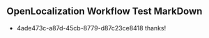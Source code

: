 ## OpenLocalization Workflow Test MarkDown
* 4ade473c-a87d-45cb-8779-d87c23ce8418 thanks!

<!--HONumber=Jul16_HO4-->


